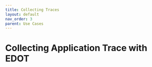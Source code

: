 ```yaml
---
title: Collecting Traces
layout: default
nav_order: 3
parent: Use Cases
---
```


# Collecting Application Trace with EDOT